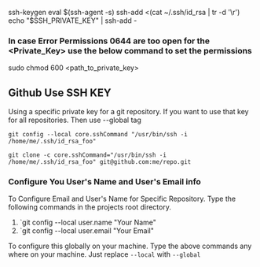 ssh-keygen
eval $(ssh-agent -s)
ssh-add <(cat ~/.ssh/id_rsa | tr -d '\r')
echo "$SSH_PRIVATE_KEY" | ssh-add -


### In case Error Permissions 0644 are too open for the <Private_Key> use the below command to set the permissions
sudo chmod 600 <path_to_private_key>


## Github Use SSH KEY
Using a specific private key for a git repository. If you want to use that key for all repositories. Then use --global tag
```
git config --local core.sshCommand "/usr/bin/ssh -i /home/me/.ssh/id_rsa_foo"
```

```
git clone -c core.sshCommand="/usr/bin/ssh -i /home/me/.ssh/id_rsa_foo" git@github.com:me/repo.git
```

### Configure You User's Name and User's Email info
To Configure Email and User's Name for Specific Repository. Type the following commands in the projects root directory.
1. `git config --local user.name "Your Name"
2. `git config --local user.email "Your Email"

To configure this globally on your machine. Type the above commands any where on your machine. Just replace `--local` with `--global`
